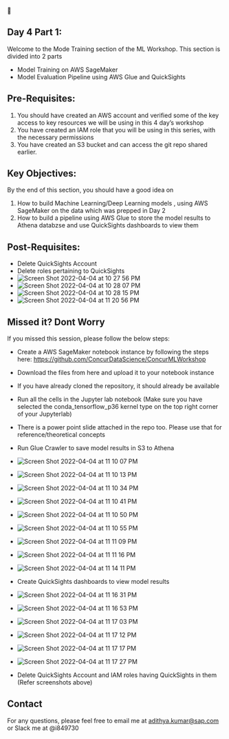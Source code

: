 :calendar: 
## Day 4 Part 1:

Welcome to the Mode Training section of the ML Workshop. This section is divided into 2 parts
-  Model Training on AWS SageMaker
-  Model Evaluation Pipeline using AWS Glue and QuickSights

## Pre-Requisites:
1.	You should have created an AWS account and verified some of the key access to key resources we will be using in this 4 day’s workshop
2.	You have created an IAM role that you will be using in this series, with the necessary permissions
3.	You have created an S3 bucket and can access the git repo shared earlier.

## Key Objectives:
By the end of this section, you should have a good idea on 
1.	How to build Machine Learning/Deep Learning models , using AWS SageMaker on the data which was prepped in Day 2 
2. How to build a pipeline using AWS Glue to store the model results to Athena databzse and use QuickSights dashboards to view them 

## Post-Requisites:
- Delete QuickSights Account
- Delete roles pertaining to QuickSights
- ![Screen Shot 2022-04-04 at 10 27 56 PM](https://user-images.githubusercontent.com/9430155/161685014-1f43bd18-7a2d-450c-aed3-4b2093a963c2.png)
- ![Screen Shot 2022-04-04 at 10 28 07 PM](https://user-images.githubusercontent.com/9430155/161685022-4c208418-3abd-44eb-917a-2ba6801a26fe.png)
- ![Screen Shot 2022-04-04 at 10 28 15 PM](https://user-images.githubusercontent.com/9430155/161685030-3d848520-7912-41f5-9a9d-cf2b4cfc3014.png)
- ![Screen Shot 2022-04-04 at 11 20 56 PM](https://user-images.githubusercontent.com/9430155/161691386-208fe0e9-53c4-41a2-a000-0333084e8e92.png)

## Missed it? Dont Worry 
If you missed this session, please follow the below steps:
- Create a AWS SageMaker notebook instance by following the steps here: https://github.com/ConcurDataScience/ConcurMLWorkshop
- Download the files from here and upload it to your notebook instance
- If you have already cloned the repository, it should already be available
- Run all the cells in the Jupyter lab notebook (Make sure you have selected the conda_tensorflow_p36 kernel type on the top right corner of your Jupyterlab) 
- There is a power point slide attached in the repo too. Please use that for reference/theoretical concepts
- Run Glue Crawler to save model results in S3 to Athena

- ![Screen Shot 2022-04-04 at 11 10 07 PM](https://user-images.githubusercontent.com/9430155/161690230-8295dcd7-a1d6-4ea9-a2a8-08640006a3a3.png)
- ![Screen Shot 2022-04-04 at 11 10 13 PM](https://user-images.githubusercontent.com/9430155/161690234-cd020afe-9e68-43fd-8bc0-d9e46568ae26.png)
- ![Screen Shot 2022-04-04 at 11 10 34 PM](https://user-images.githubusercontent.com/9430155/161690300-2fe6f77b-6e28-4382-bab2-99ae1984bdef.png)
- ![Screen Shot 2022-04-04 at 11 10 41 PM](https://user-images.githubusercontent.com/9430155/161690314-31230ac2-e0b3-47ba-a84c-a71b4eb1b502.png)
- ![Screen Shot 2022-04-04 at 11 10 50 PM](https://user-images.githubusercontent.com/9430155/161690332-f5519010-14fe-4ad2-b58c-02e8e71cb60f.png)
- ![Screen Shot 2022-04-04 at 11 10 55 PM](https://user-images.githubusercontent.com/9430155/161690345-12f02d28-0796-499f-b594-c9909a6cdc62.png)
- ![Screen Shot 2022-04-04 at 11 11 09 PM](https://user-images.githubusercontent.com/9430155/161690360-c056e299-1d78-4241-a0b7-6b1dae3b2673.png)
- ![Screen Shot 2022-04-04 at 11 11 16 PM](https://user-images.githubusercontent.com/9430155/161690376-abf6ae9b-a100-42ba-aa19-f2a90cc0935f.png)
- ![Screen Shot 2022-04-04 at 11 14 11 PM](https://user-images.githubusercontent.com/9430155/161691111-f53ee14b-9d25-4f17-995f-114a3b149193.png)

- Create QuickSights dashboards to view model results
- ![Screen Shot 2022-04-04 at 11 16 31 PM](https://user-images.githubusercontent.com/9430155/161690972-49f66e47-3938-432e-8536-e2d0b65a8e62.png)
- ![Screen Shot 2022-04-04 at 11 16 53 PM](https://user-images.githubusercontent.com/9430155/161690993-6a5a227e-4e80-4d4e-92cc-557219351732.png)
- ![Screen Shot 2022-04-04 at 11 17 03 PM](https://user-images.githubusercontent.com/9430155/161691171-8b3aaf5c-3e7b-431b-bfe8-648206e94e82.png)
- ![Screen Shot 2022-04-04 at 11 17 12 PM](https://user-images.githubusercontent.com/9430155/161691187-782b7a0e-211f-405d-a7f3-cb2888809edc.png)
- ![Screen Shot 2022-04-04 at 11 17 17 PM](https://user-images.githubusercontent.com/9430155/161691209-1c3fbe08-f85d-4c39-bbe6-489000f69644.png)
- ![Screen Shot 2022-04-04 at 11 17 27 PM](https://user-images.githubusercontent.com/9430155/161691221-74d5f910-5732-4ab6-90aa-c4c80e3c5614.png)

- Delete QuickSights Account and IAM roles having QuickSights in them (Refer screenshots above)

## Contact
For any questions, please feel free to email me at adithya.kumar@sap.com or Slack me at @i849730
